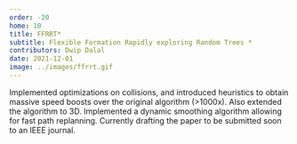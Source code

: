 ```yaml
---
order: -20
home: 10
title: FFRRT*
subtitle: Flexible Formation Rapidly exploring Random Trees *
contributors: Dwip Dalal
date: 2021-12-01
image: ../images/ffrrt.gif
---
```

Implemented optimizations on collisions, and introduced heuristics to obtain massive speed boosts over the original algorithm (>1000x). Also extended the algorithm to 3D. Implemented a dynamic smoothing algorithm allowing for fast path replanning. Currently drafting the paper to be submitted soon to an IEEE journal.